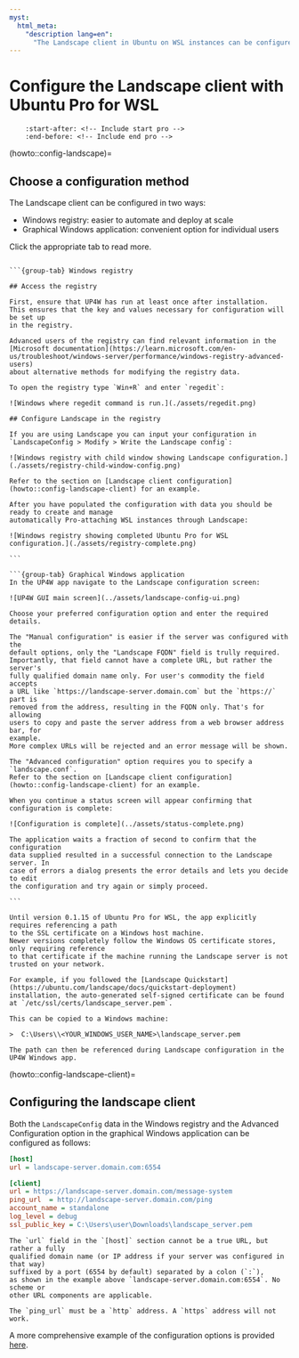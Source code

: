 ```yaml
---
myst:
  html_meta:
    "description lang=en":
      "The Landscape client in Ubuntu on WSL instances can be configured with Ubuntu Pro for WSL to support remote management and deployment."
---
```


# Configure the Landscape client with Ubuntu Pro for WSL

```{include} ../pro_content_notice.txt
    :start-after: <!-- Include start pro -->
    :end-before: <!-- Include end pro -->
```

(howto::config-landscape)=
## Choose a configuration method

The Landscape client can be configured in two ways:

- Windows registry: easier to automate and deploy at scale 
- Graphical Windows application: convenient option for individual users

Click the appropriate tab to read more.

````{tabs}

```{group-tab} Windows registry

## Access the registry

First, ensure that UP4W has run at least once after installation.
This ensures that the key and values necessary for configuration will be set up
in the registry.

Advanced users of the registry can find relevant information in the
[Microsoft documentation](https://learn.microsoft.com/en-us/troubleshoot/windows-server/performance/windows-registry-advanced-users)
about alternative methods for modifying the registry data.

To open the registry type `Win+R` and enter `regedit`:

![Windows where regedit command is run.](./assets/regedit.png) 

## Configure Landscape in the registry

If you are using Landscape you can input your configuration in `LandscapeConfig > Modify > Write the Landscape config`:

![Windows registry with child window showing Landscape configuration.](./assets/registry-child-window-config.png) 

Refer to the section on [Landscape client configuration](howto::config-landscape-client) for an example.

After you have populated the configuration with data you should be ready to create and manage 
automatically Pro-attaching WSL instances through Landscape:

![Windows registry showing completed Ubuntu Pro for WSL configuration.](./assets/registry-complete.png) 

```

```{group-tab} Graphical Windows application
In the UP4W app navigate to the Landscape configuration screen:

![UP4W GUI main screen](../assets/landscape-config-ui.png)

Choose your preferred configuration option and enter the required details.

The "Manual configuration" is easier if the server was configured with the
default options, only the "Landscape FQDN" field is trully required.
Importantly, that field cannot have a complete URL, but rather the server's
fully qualified domain name only. For user's commodity the field accepts
a URL like `https://landscape-server.domain.com` but the `https://` part is
removed from the address, resulting in the FQDN only. That's for allowing
users to copy and paste the server address from a web browser address bar, for
example.
More complex URLs will be rejected and an error message will be shown.

The "Advanced configuration" option requires you to specify a `landscape.conf`.
Refer to the section on [Landscape client configuration](howto::config-landscape-client) for an example.

When you continue a status screen will appear confirming that configuration is complete:

![Configuration is complete](../assets/status-complete.png)

The application waits a fraction of second to confirm that the configuration
data supplied resulted in a successful connection to the Landscape server. In
case of errors a dialog presents the error details and lets you decide to edit
the configuration and try again or simply proceed.

```

````

```{warning}
Until version 0.1.15 of Ubuntu Pro for WSL, the app explicitly requires referencing a path
to the SSL certificate on a Windows host machine.
Newer versions completely follow the Windows OS certificate stores, only requiring reference
to that certificate if the machine running the Landscape server is not trusted on your network.

For example, if you followed the [Landscape Quickstart](https://ubuntu.com/landscape/docs/quickstart-deployment)
installation, the auto-generated self-signed certificate can be found at `/etc/ssl/certs/landscape_server.pem`.

This can be copied to a Windows machine:

>  C:\Users\\<YOUR_WINDOWS_USER_NAME>\landscape_server.pem

The path can then be referenced during Landscape configuration in the UP4W Windows app.
```

(howto::config-landscape-client)=
## Configuring the landscape client

Both the `LandscapeConfig` data in the Windows registry and the Advanced Configuration
option in the graphical Windows application can be configured as follows:


```ini
[host]
url = landscape-server.domain.com:6554

[client]
url = https://landscape-server.domain.com/message-system
ping_url  = http://landscape-server.domain.com/ping
account_name = standalone
log_level = debug
ssl_public_key = C:\Users\user\Downloads\landscape_server.pem
```

```{warning}
The `url` field in the `[host]` section cannot be a true URL, but rather a fully
qualified domain name (or IP address if your server was configured in that way)
suffixed by a port (6554 by default) separated by a colon (`:`),
as shown in the example above `landscape-server.domain.com:6554`. No scheme or
other URL components are applicable.

The `ping_url` must be a `http` address. A `https` address will not work.
```

A more comprehensive example of the configuration options is provided [here](https://github.com/canonical/landscape-client/blob/main/example.conf).
